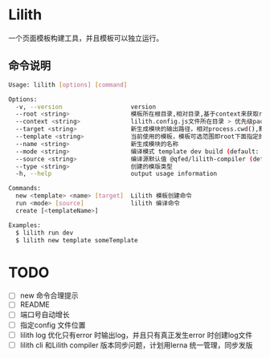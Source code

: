 # Lilith

一个页面模板构建工具，并且模板可以独立运行。

## 命令说明

```bash
Usage: lilith [options] [command]

Options:
  -v, --version                   version
  --root <string>                 模板所在根目录,相对目录,基于context来获取root的绝对路径，默认值"_template" (default: "_template")
  --context <string>              lilith.config.js文件所在目录 > 优先级package.json所在目录 > process.cwd() (default: process.cwd())
  --target <string>               新生成模块的输出路径，相对process.cwd(),默认"." (default: ".")
  --template <string>             当前使用的模板，模板可选范围即root下面指定的模板，支持简写即当前有模板page那么p,pa,pag等效
  --name <string>                 新生成模块的名称
  --mode <string>                 编译模式 template dev build (default: "dev")
  --source <string>               编译源默认值 @qfed/lilith-compiler (default: "@qfed/lilith-compiler")
  --type <string>                 创建的模版类型
  -h, --help                      output usage information

Commands:
  new <template> <name> [target]  Lilith 模板创建命令
  run <mode> [source]             lilith 编译命令
  create [<templateName>]

Examples:
  $ lilith run dev
  $ lilith new template someTemplate
```  

# TODO

- [ ] new 命令合理提示
- [ ] README
- [ ] 端口号自动增长
- [ ] 指定config 文件位置
- [ ] lilith log 优化只有error 时输出log，并且只有真正发生error 时创建log文件
- [ ] lilith cli 和Lilith compiler 版本同步问题，计划用lerna 统一管理，同步发版

